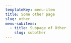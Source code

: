 ```yaml
---
templateKey: menu-item
title: Some other page
slug: other
menu-subitems:
  - title: Subpage of Other
    slug: subother
---
```


